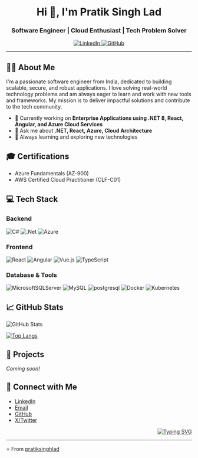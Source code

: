 <h1 align="center">Hi 👋, I'm Pratik Singh Lad</h1>
<h3 align="center">Software Engineer | Cloud Enthusiast | Tech Problem Solver</h3>

<p align="center">
  <a href="https://linkedin.com/in/pratiksinghlad" target="_blank">
    <img src="https://img.shields.io/badge/LinkedIn-%230077B5.svg?style=for-the-badge&logo=linkedin&logoColor=white" alt="LinkedIn"/>
  </a>
  <a href="https://github.com/pratiksinghlad" target="_blank">
    <img src="https://img.shields.io/badge/github-%23121011.svg?style=for-the-badge&logo=github&logoColor=white" alt="GitHub"/>
  </a>
</p>

---

## 🧑‍💻 About Me

I'm a passionate software engineer from India, dedicated to building scalable, secure, and robust applications. I love solving real-world technology problems and am always eager to learn and work with new tools and frameworks. My mission is to deliver impactful solutions and contribute to the tech community.

- 🔭 Currently working on **Enterprise Applications using .NET 8, React, Angular, and Azure Cloud Services**
- 💬 Ask me about **.NET, React, Azure, Cloud Architecture**
- 🌱 Always learning and exploring new technologies

## 🎓 Certifications
- Azure Fundamentals (AZ-900)
- AWS Certified Cloud Practitioner (CLF-C01)

## 💻 Tech Stack

### Backend
![C#](https://img.shields.io/badge/c%23-%23239120.svg?style=for-the-badge&logo=c-sharp&logoColor=white)
![.Net](https://img.shields.io/badge/.NET-5C2D91?style=for-the-badge&logo=.net&logoColor=white)
![Azure](https://img.shields.io/badge/azure-%230072C6.svg?style=for-the-badge&logo=azure-devops&logoColor=white)

### Frontend
![React](https://img.shields.io/badge/react-%2320232a.svg?style=for-the-badge&logo=react&logoColor=%2361DAFB)
![Angular](https://img.shields.io/badge/angular-%23DD0031.svg?style=for-the-badge&logo=angular&logoColor=white)
![Vue.js](https://img.shields.io/badge/vuejs-%3335495e.svg?style=for-the-badge&logo=vuedotjs&logoColor=%234FC08D)
![TypeScript](https://img.shields.io/badge/typescript-%23007ACC.svg?style=for-the-badge&logo=typescript&logoColor=white)

### Database & Tools
![MicrosoftSQLServer](https://img.shields.io/badge/Microsoft%20SQL%20Server-CC2927?style=for-the-badge&logo=microsoft%20sql%20server&logoColor=white)
![MySQL](https://img.shields.io/badge/MySQL-4479A1?style=for-the-badge&logo=mysql&logoColor=white)
![postgresql](https://img.shields.io/badge/PostgreSQL-316192?style=for-the-badge&logo=postgresql&logoColor=white)
![Docker](https://img.shields.io/badge/docker-%230db7ed.svg?style=for-the-badge&logo=docker&logoColor=white)
![Kubernetes](https://img.shields.io/badge/kubernetes-%23326ce5.svg?style=for-the-badge&logo=kubernetes&logoColor=white)

## 📈 GitHub Stats
![GitHub Stats](https://github-readme-stats.vercel.app/api?username=pratiksinghlad&show_icons=true&theme=radical)

[![Top Langs](https://github-readme-stats.vercel.app/api/top-langs/?username=pratiksinghlad&layout=compact&theme=radical)](https://github.com/anuraghazra/github-readme-stats)

## 🚀 Projects
*Coming soon!*

## 🤝 Connect with Me
- <a href="https://linkedin.com/in/pratiksinghlad" target="_blank">LinkedIn</a>
- <a href="mailto:pratiklad9625@gmail.com">Email</a>
- <a href="https://github.com/pratiksinghlad" target="_blank">GitHub</a>
- <a href="https://x.com/pratiksinghlad" target="_blank">X/Twitter</a>

<p align="right">
  <a href="https://git.io/typing-svg">
    <img src="https://readme-typing-svg.demolab.com?font=Fira+Code&weight=700&size=22&duration=7000&pause=1000&center=false&vCenter=false&width=500&lines=Tech+Autodidact%2C+Engineer+%26+Programmer;Loves+to+solve+technology+problems+by+code;Likes+to+build+scalable%2C+secure+applications" alt="Typing SVG" />
  </a>
</p>

---
⭐️ From [pratiksinghlad](https://github.com/pratiksinghlad)
